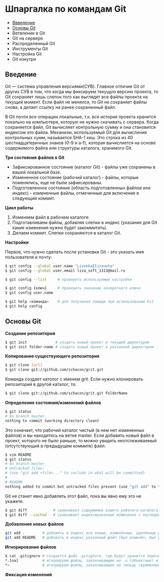 # Шпаргалка по командам Git

+ [Ввведение](https://github.com/LizonkaElizaveta/GitTutorial/tree/master/#Введение)
+ [Основы Git](https://github.com/LizonkaElizaveta/GitTutorial/tree/master/#Основы-Git)
+ Ветвление в Git
+ Git на сервере
+ Распределенный Git
+ Инструменты Git
+ Настройка Git
+ Git изнутри

## Введение
Git — система управления версиями(СУВ). Главное отличие Git от других СУВ в том, что когда мы фиксируем текущую версию проекта, то Git сохраняет лишь слепок того как выглядят все файлы проекта на текущий момент. Если файл не менялся, то Git не сохраняет файлы снова, а делает ссылку на ранее сохраненный файл.

В Git почти все операции локальные, т.к. вся история проекта хранится локально на компьютере, которую не нужно скачивать с сервера. Когда сохраняется файл, Git вычисляет контрольную сумму и она становится индексом это файла. Механизм, используемый Git для вычисления контрольных сумм, называется SHA-1 хеш.
Это строка из 40 шестнадцатеричных знаков (0-9 и a-f), которая вычисляется на основе содержимого
файла или структуры каталога, хранимого Git.

**Три состояния файлов в Git**

+ Зафиксированное состояние (каталог Git) - файлы уже сохранены в вашей локальной базе.
+ Измененное состояние (рабочий каталог) - файлы, которые поменялись, еще не были зафиксированы.
+ Подготовленное состояние (область подготовленных файлов или индекс) - измененные файлы, отмеченные для включение в следующий коммит. 


**Цикл работы**
1. Изменяем файл в рабочем каталоге.
2. Подготавливаем файлы, добавляя слепки в индекс (указание для Git какие изменения нужно будет закоммитить).
3. Делаем коммит. Слепки сохраняются в каталог Git.


**Настройки**

Первое, что нужно сделать после установки Git - это указать имя пользователя и почту:

```bash
$ git config --global user.name "LizonkaElizaveta"
$ git config --global user.email liza_soft_1313@mail.ru
```
```bash
$ git config --list     # проверить используемые настройки

$ git config {ключ}     # проверить значение конкретного ключа
$ git config user.name

$ git help <команда>    # для получения помощи при использовании Git
$ git help config
 ```
## Основы Git

**Создание репозитория**
```bash
$ git init             # создать новый проект в текущей директории
$ git init folder-name # создать новый проект в указанной директории
```  
**Копирование существующего репозитория**
``` bash
$ git clone [url]
$ git clone git://github.com/schacon/grit.git
```
Команда создает католог с именем grit. Если нужно клонировать репозиторий в другой каталог, то:
``` bash
$ git clone git://github.com/schacon/grit.git FolderName
```
**Определение состояния/изменений файлов**
``` bash
$ git status
# On branch master
nothing to commit (working directory clean)
```
Это означает, что рабочий каталог чистый (в нем нет измененных файлов) и вы находитесь на ветке master. Если добавить новый файл в проект, которого не было раньше, то можно увидить неотслеживаемый (отсутствующий в предыдущем коммите) файл: 
``` bash
$ vim README
$ git status
# On branch master
# Untracked files:
# (use "git add <file>..." to include in what will be committed)
#
# README
nothing added to commit but untracked files present (use "git add" to track)
```
Git не станет явно добавлять этот файл, пока вы явно ему это не укажете.
``` bash
$ git diff            # сравнивает содержимое вашего рабочего каталога с содержимым индекса(посмотреть непроиндексированные изменения)
$ git diff --cached   # сравнивает индексированные изменения с последним коммитом
```
**Добавление новых файлов**
``` bash
git add .        # добавить в индекс все новые, изменённые, удалённые файлы из текущей директории и её поддиректорий
git add README   # добавить в индекс указанный файл (был изменён, был удалён или это новый файл)
```
**Игнорирование файлов**
``` bash
$ cat .gitignore # создается файл .gitignore, где будут хранится перечисленные шаблоны игнорируемых файлов
*.[oa]           # игнорируем файлы, заканчивающие на .о (объектные) и .а (архивные)
*~               # игнорируем файлы, заканчивающие на тильду (временные файлы)
````

**Фиксация  изменений**




